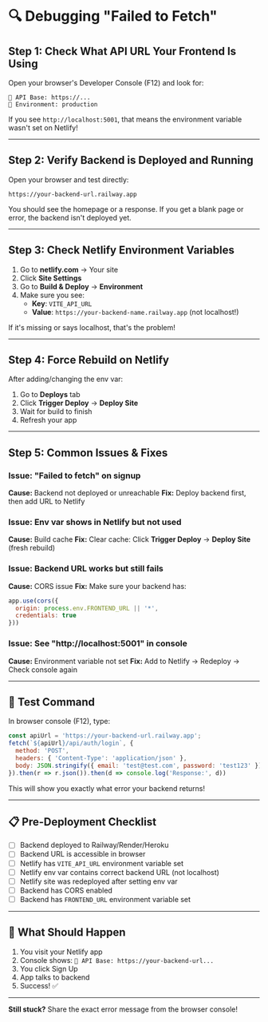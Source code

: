 # 🔍 Debugging "Failed to Fetch"

## Step 1: Check What API URL Your Frontend Is Using

Open your browser's Developer Console (F12) and look for:
```
📡 API Base: https://...
📡 Environment: production
```

If you see `http://localhost:5001`, that means the environment variable wasn't set on Netlify!

---

## Step 2: Verify Backend is Deployed and Running

Open your browser and test directly:
```
https://your-backend-url.railway.app
```

You should see the homepage or a response. If you get a blank page or error, the backend isn't deployed yet.

---

## Step 3: Check Netlify Environment Variables

1. Go to **netlify.com** → Your site
2. Click **Site Settings**
3. Go to **Build & Deploy** → **Environment**
4. Make sure you see:
   - **Key**: `VITE_API_URL`
   - **Value**: `https://your-backend-name.railway.app` (not localhost!)

If it's missing or says localhost, that's the problem!

---

## Step 4: Force Rebuild on Netlify

After adding/changing the env var:

1. Go to **Deploys** tab
2. Click **Trigger Deploy** → **Deploy Site**
3. Wait for build to finish
4. Refresh your app

---

## Step 5: Common Issues & Fixes

### Issue: "Failed to fetch" on signup
**Cause:** Backend not deployed or unreachable
**Fix:** Deploy backend first, then add URL to Netlify

### Issue: Env var shows in Netlify but not used
**Cause:** Build cache
**Fix:** Clear cache: Click **Trigger Deploy** → **Deploy Site** (fresh rebuild)

### Issue: Backend URL works but still fails
**Cause:** CORS issue
**Fix:** Make sure your backend has:
```javascript
app.use(cors({
  origin: process.env.FRONTEND_URL || '*',
  credentials: true
}))
```

### Issue: See "http://localhost:5001" in console
**Cause:** Environment variable not set
**Fix:** Add to Netlify → Redeploy → Check console again

---

## 🧪 Test Command

In browser console (F12), type:
```javascript
const apiUrl = 'https://your-backend-url.railway.app';
fetch(`${apiUrl}/api/auth/login`, {
  method: 'POST',
  headers: { 'Content-Type': 'application/json' },
  body: JSON.stringify({ email: 'test@test.com', password: 'test123' })
}).then(r => r.json()).then(d => console.log('Response:', d))
```

This will show you exactly what error your backend returns!

---

## 📋 Pre-Deployment Checklist

- [ ] Backend deployed to Railway/Render/Heroku
- [ ] Backend URL is accessible in browser
- [ ] Netlify has `VITE_API_URL` environment variable set
- [ ] Netlify env var contains correct backend URL (not localhost)
- [ ] Netlify site was redeployed after setting env var
- [ ] Backend has CORS enabled
- [ ] Backend has `FRONTEND_URL` environment variable set

---

## 🎯 What Should Happen

1. You visit your Netlify app
2. Console shows: `📡 API Base: https://your-backend-url...`
3. You click Sign Up
4. App talks to backend
5. Success! ✅

---

**Still stuck?** Share the exact error message from the browser console!
